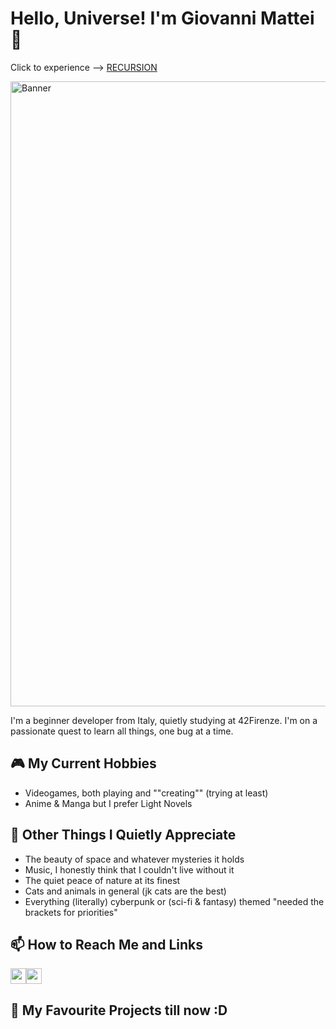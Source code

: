 # Hello, Universe! I'm Giovanni Mattei 👋

<p>Click to experience --> <a href="https://github.com/Mattei-Giovanni">RECURSION</p></a>

<img src="./images/cyberpunk-city-banner.gif" alt="Banner" style="width: 1000px; height: auto;" />

I'm a beginner developer from Italy, quietly studying at 42Firenze. I'm on a passionate quest to learn all things, one bug at a time.

## 🎮 My Current Hobbies

- Videogames, both playing and ""creating"" (trying at least)
- Anime & Manga but I prefer Light Novels

## 🌌 Other Things I Quietly Appreciate

- The beauty of space and whatever mysteries it holds
- Music, I honestly think that I couldn't live without it
- The quiet peace of nature at its finest
- Cats and animals in general (jk cats are the best)
- Everything (literally) cyberpunk or (sci-fi & fantasy) themed "needed the brackets for priorities"

## 📫 How to Reach Me and Links

<p><a href="www.linkedin.com/in/giovanni-mattei-7a74b8265/"><img src="https://img.shields.io/badge/linkedin-%230077B5.svg?&style=for-the-badge&logo=linkedin&logoColor=white" height=25></a><a href="ko-fi.com/arkarayn"><img src="https://img.shields.io/badge/Ko--fi-F16061?style=for-the-badge&logo=ko-fi&logoColor=white" height=25></a></p></p>

## 🎒 My Favourite Projects till now :D
